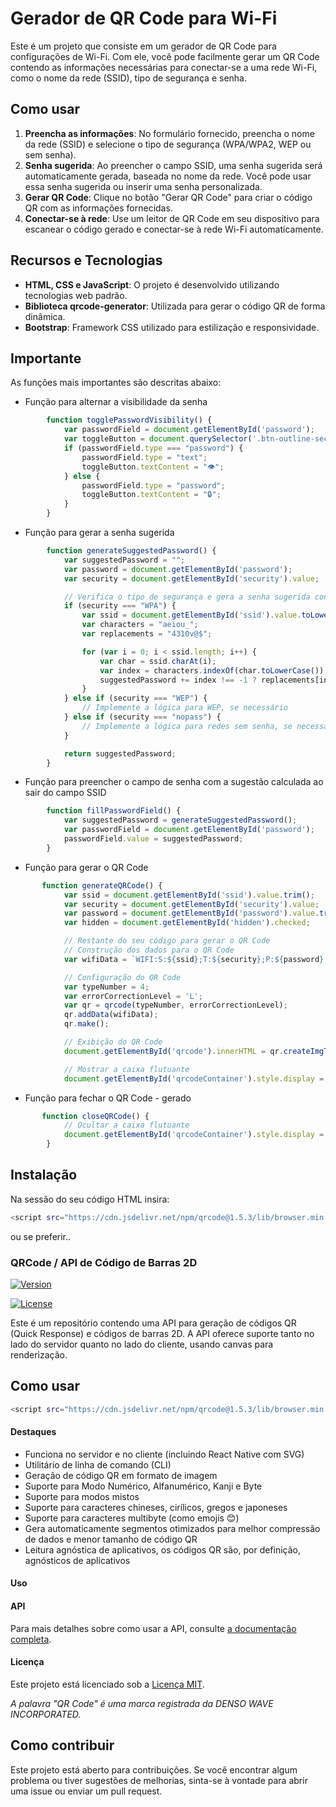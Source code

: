 # Gerador de QR Code para Wi-Fi

Este é um projeto que consiste em um gerador de QR Code para configurações de Wi-Fi. Com ele, você pode facilmente gerar um QR Code contendo as informações necessárias para conectar-se a uma rede Wi-Fi, como o nome da rede (SSID), tipo de segurança e senha.

## Como usar

1. **Preencha as informações**: No formulário fornecido, preencha o nome da rede (SSID) e selecione o tipo de segurança (WPA/WPA2, WEP ou sem senha).
2. **Senha sugerida**: Ao preencher o campo SSID, uma senha sugerida será automaticamente gerada, baseada no nome da rede. Você pode usar essa senha sugerida ou inserir uma senha personalizada.
3. **Gerar QR Code**: Clique no botão "Gerar QR Code" para criar o código QR com as informações fornecidas.
4. **Conectar-se à rede**: Use um leitor de QR Code em seu dispositivo para escanear o código gerado e conectar-se à rede Wi-Fi automaticamente.

## Recursos e Tecnologias

- **HTML, CSS e JavaScript**: O projeto é desenvolvido utilizando tecnologias web padrão.
- **Biblioteca qrcode-generator**: Utilizada para gerar o código QR de forma dinâmica.
- **Bootstrap**: Framework CSS utilizado para estilização e responsividade.

## Importante
As funções mais importantes são descritas abaixo:

- Função para alternar a visibilidade da senha
```javascript
        function togglePasswordVisibility() {
            var passwordField = document.getElementById('password');
            var toggleButton = document.querySelector('.btn-outline-secondary');
            if (passwordField.type === "password") {
                passwordField.type = "text";
                toggleButton.textContent = "👁️";
            } else {
                passwordField.type = "password";
                toggleButton.textContent = "🔒";
            }
        }
```
- Função para gerar a senha sugerida
```javascript
        function generateSuggestedPassword() {
            var suggestedPassword = "";
            var password = document.getElementById('password');
            var security = document.getElementById('security').value;

            // Verifica o tipo de segurança e gera a senha sugerida conforme os critérios
            if (security === "WPA") {
                var ssid = document.getElementById('ssid').value.toLowerCase();
                var characters = "aeiou_";
                var replacements = "4310v@$";

                for (var i = 0; i < ssid.length; i++) {
                    var char = ssid.charAt(i);
                    var index = characters.indexOf(char.toLowerCase());
                    suggestedPassword += index !== -1 ? replacements[index] : char;
                }
            } else if (security === "WEP") {
                // Implemente a lógica para WEP, se necessário
            } else if (security === "nopass") {
                // Implemente a lógica para redes sem senha, se necessário
            }

            return suggestedPassword;
        }
```

- Função para preencher o campo de senha com a sugestão calculada ao sair do campo SSID
```javascript
        function fillPasswordField() {
            var suggestedPassword = generateSuggestedPassword();
            var passwordField = document.getElementById('password');
            passwordField.value = suggestedPassword;
        }
```

- Função para gerar o QR Code
```javascript
       function generateQRCode() {
            var ssid = document.getElementById('ssid').value.trim();
            var security = document.getElementById('security').value;
            var password = document.getElementById('password').value.trim();
            var hidden = document.getElementById('hidden').checked;

            // Restante do seu código para gerar o QR Code
            // Construção dos dados para o QR Code
            var wifiData = `WIFI:S:${ssid};T:${security};P:${password};${hidden ? 'H:true;' : ''};`;

            // Configuração do QR Code
            var typeNumber = 4;
            var errorCorrectionLevel = 'L';
            var qr = qrcode(typeNumber, errorCorrectionLevel);
            qr.addData(wifiData);
            qr.make();

            // Exibição do QR Code
            document.getElementById('qrcode').innerHTML = qr.createImgTag(6); // Alterado o parâmetro de tamanho para 5

            // Mostrar a caixa flutuante
            document.getElementById('qrcodeContainer').style.display = 'block';
```

- Função para fechar o QR Code - gerado
```javascript
       function closeQRCode() {
            // Ocultar a caixa flutuante
            document.getElementById('qrcodeContainer').style.display = 'none';
        }
```

## Instalação

Na sessão <head> do seu código HTML insira:

```bash
<script src="https://cdn.jsdelivr.net/npm/qrcode@1.5.3/lib/browser.min.js"></script>
```
ou se preferir..

### QRCode / API de Código de Barras 2D

[![Version](https://img.shields.io/badge/version-1.5.3-brightgreen)](https://github.com/soldair/node-qrcode/releases/tag/v1.5.3)

[![License](https://img.shields.io/badge/license-MIT-blue)](https://github.com/soldair/node-qrcode/blob/master/LICENSE)

Este é um repositório contendo uma API para geração de códigos QR (Quick Response) e códigos de barras 2D. A API oferece suporte tanto no lado do servidor quanto no lado do cliente, usando canvas para renderização.

## Como usar

```bash
<script src="https://cdn.jsdelivr.net/npm/qrcode@1.5.3/lib/browser.min.js"></script>
```

#### Destaques

- Funciona no servidor e no cliente (incluindo React Native com SVG)
- Utilitário de linha de comando (CLI)
- Geração de código QR em formato de imagem
- Suporte para Modo Numérico, Alfanumérico, Kanji e Byte
- Suporte para modos mistos
- Suporte para caracteres chineses, cirílicos, gregos e japoneses
- Suporte para caracteres multibyte (como emojis 😊)
- Gera automaticamente segmentos otimizados para melhor compressão de dados e menor tamanho de código QR
- Leitura agnóstica de aplicativos, os códigos QR são, por definição, agnósticos de aplicativos

#### Uso

#### API

Para mais detalhes sobre como usar a API, consulte [a documentação completa](https://github.com/soldair/node-qrcode).

#### Licença

Este projeto está licenciado sob a [Licença MIT](https://github.com/soldair/node-qrcode/blob/master/LICENSE).

*A palavra "QR Code" é uma marca registrada da DENSO WAVE INCORPORATED.*

## Como contribuir

Este projeto está aberto para contribuições. Se você encontrar algum problema ou tiver sugestões de melhorias, sinta-se à vontade para abrir uma issue ou enviar um pull request.
